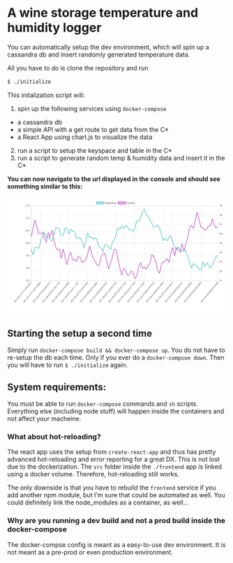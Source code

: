 # A wine storage temperature and humidity logger

You can automatically setup the dev environment, which will spin up a cassandra db and insert randomly generated temperature data.

All you have to do is clone the repository and run

```sh
$ ./initialize
```

This initalization script will:
1. spin up the following services using `docker-compose`
  - a cassandra db
  - a simple API with a get route to get data from the C\*
  - a React App using chart.js to visualize the data
2. run a script to setup the keyspace and table in the C\*
3. run a script to generate random temp & humidity data and insert it in the C\*

**You can now navigate to the url displayed in the console and should see something similar to this:**

!["chart"](chart-example.png)

## Starting the setup a second time
Simply run `docker-compose build && docker-compose up`. You do not have to re-setup the db each time. Only if you ever do a `docker-compsoe down`. Then you will have to run `$ ./initialize` again.

## System requirements:
You must be able to run `docker-compose` commands and `sh` scripts. Everything else (including node stuff) will happen inside the containers and not affect your macheine.

### What about hot-reloading?
The react app uses the setup from `create-react-app` and thus has pretty advanced hot-reloading and error reporting for a great DX. This is not lost due to the dockerization. The `src` folder inside the `./frontend` app is linked using a docker volume. Therefore, hot-reloading still works. 

The only downside is that you have to rebuild the `frontend` service if you add another npm module, but I'm sure that could be automated as well. You could definitely link the node\_modules as a container, as well...

### Why are you running a dev build and not a prod build inside the docker-compose
The docker-compse config is meant as a easy-to-use dev environment. It is not meant as a pre-prod or even production environment.
